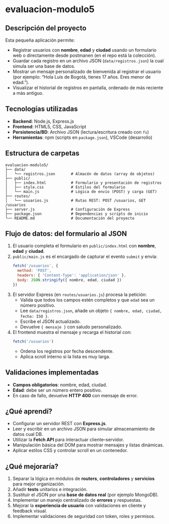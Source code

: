 # evaluacion-modulo5

## Descripción del proyecto
Esta pequeña aplicación permite:
- Registrar usuarios con **nombre**, **edad** y **ciudad** usando un formulario web o directamente desde postmanen (en el repo está la colección).
- Guardar cada registro en un archivo JSON (`data/registros.json`) la cual simula ser una base de datos.
- Mostrar un mensaje personalizado de bienvenida al registrar el usuario (por ejemplo: “Hola Luis de Bogotá, tienes 17 años. Eres menor de edad.”).
- Visualizar el historial de registros en pantalla, ordenado de más reciente a más antiguo.

## Tecnologías utilizadas
- **Backend**: Node.js, Express.js
- **Frontend**: HTML5, CSS, JavaScript
- **Persistencia/BD**: Archivo JSON (lectura/escritura creado con `fs`)
- **Herramientas**: npm (scripts en `package.json`), VSCode (desarrollo)

## Estructura de carpetas
```
evaluacion-modulo5/
├── data/
│   └── registros.json       # Almacén de datos (array de objetos)
├── public/
│   ├── index.html           # Formulario y presentación de registros
│   ├── style.css            # Estilos del formulario
│   └── main.js              # Lógica de envío (POST) y carga (GET)
├── routes/
│   └── usuarios.js          # Rutas REST: POST /usuarios, GET /usuarios
├── server.js                # Configuración de Express
├── package.json             # Dependencias y scripts de inicio
└── README.md                # Documentación del proyecto
```

## Flujo de datos: del formulario al JSON
1. El usuario completa el formulario en `public/index.html` con **nombre**, **edad** y **ciudad**.
2. `public/main.js` es el encargado de capturar el evento `submit` y envía:
   ```js
   fetch('/usuarios', {
     method: 'POST',
     headers: { 'Content-Type': 'application/json' },
     body: JSON.stringify({ nombre, edad, ciudad })
   })
   ```
3. El servidor Express (en `routes/usuarios.js`) procesa la petición:
   - Valida que todos los campos estén completos y que `edad` sea un número positivo.
   - Lee `data/registros.json`, añade un objeto `{ nombre, edad, ciudad, fecha: ISO }`.
   - Escribe el JSON actualizado.
   - Devuelve `{ mensaje }` con saludo personalizado.
4. El frontend muestra el mensaje y recarga el historial con:
   ```js
   fetch('/usuarios')
   ```
   - Ordena los registros por fecha descendente.
   - Aplica scroll interno si la lista es muy larga.

## Validaciones implementadas
- **Campos obligatorios**: nombre, edad, ciudad.
- **Edad**: debe ser un número entero positivo.
- En caso de fallo, devuelve **HTTP 400** con mensaje de error.

## ¿Qué aprendí?
- Configurar un servidor REST con **Express.js**.
- Leer y escribir en un archivo JSON para simular almacenamiento de datos cual DB.
- Utilizar la **Fetch API** para interactuar cliente–servidor.
- Manipulación básica del DOM para mostrar mensajes y listas dinámicas.
- Aplicar estilos CSS y controlar scroll en un contenedor.

## ¿Qué mejoraría?
1. Separar la lógica en módulos de **routers**, **controladores** y **servicios** para mejor organización.
2. Añadir **tests** unitarios e integración.
3. Sustituir el JSON por una **base de datos real** (por ejemplo MongoDB).
4. Implementar un manejo centralizado de **errores** y respuestas.
5. Mejorar la **experiencia de usuario** con validaciones en cliente y feedback visual.
6. Implementar validaciones de seguridad con token, roles y permisos.